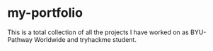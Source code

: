 # my-portfolio
This is a total collection of all the projects I have worked on as  BYU-Pathway Worldwide and tryhackme student.
